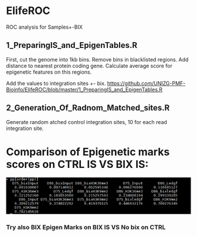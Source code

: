 # ElifeROC
ROC analysis for Samples+-BIX

## 1_PreparingIS_and_EpigenTables.R
First, cut the genome into 1kb bins. Remove bins in blacklisted regions. Add distance to nearest protein coding gene. Calculate average score for epigenetic features on this regions. 

Add the values to integration sites +- bix.
https://github.com/UNIZG-PMF-Bioinfo/ElifeROC/blob/master/1_PreparingIS_and_EpigenTables.R

## 2_Generation_Of_Radnom_Matched_sites.R
Generate random atched control integration sites, 10 for each read integration site.

# Comparison of Epigenetic marks scores on CTRL IS VS BIX IS:

![](https://github.com/UNIZG-PMF-Bioinfo/ElifeROC/blob/master/p%20values%20CTRL%20VS%20BIX%20IS%20Epigens.PNG)

### Try also BIX Epigen Marks on BIX IS VS No bix on CTRL
